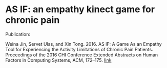 # AS IF: an empathy kinect game for chronic pain


Publication:

Weina Jin, Servet Ulas, and Xin Tong. 2016. AS IF: A Game As an Empathy Tool for Experiencing the Activity Limitations of Chronic Pain Patients. Proceedings of the 2016 CHI Conference Extended Abstracts on Human Factors in Computing Systems, ACM, 172–175. [link](https://dl.acm.org/citation.cfm?id=2890369&dl=ACM&coll=DL)
